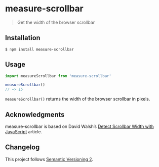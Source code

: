 # measure-scrollbar

> Get the width of the browser scrollbar

## Installation

```
$ npm install measure-scrollbar
```

## Usage

```js
import measureScrollbar from 'measure-scrollbar'

measureScrollbar()
// => 15
```

`measureScrollbar()` returns the width of the browser scrollbar in pixels.

## Acknowledgments

measure-scrollbar is based on David Walsh’s [Detect Scrollbar Width with JavaScript](https://davidwalsh.name/detect-scrollbar-width) article.

## Changelog

This project follows [Semantic Versioning 2](http://semver.org/).
